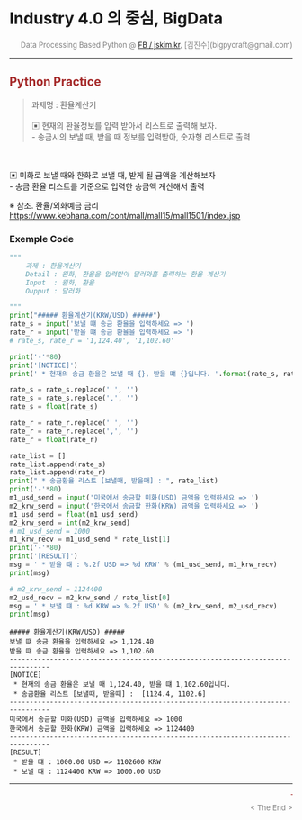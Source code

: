 # Industry 4.0 의 중심, BigData

<div align='right'><font size=2 color='gray'>Data Processing Based Python @ <font color='blue'><a href='https://www.facebook.com/jskim.kr'>FB / jskim.kr</a></font>, [김진수](bigpycraft@gmail.com)</font></div>
<hr>

## <font color='brown'>Python Practice </font>
> 과제명 : 환율계산기   
<br/> ▣ 현재의 환율정보를 입력 받아서 리스트로 출력해 보자.
<br/>  - 송금시의 보낼 때, 받을 때 정보를 입력받아, 숫자형 리스트로 출력
<br/>  
<br/> ▣ 미화로 보낼 때와 한화로 보낼 때, 받게 될 금액을 계산해보자
<br/>  - 송금 환율 리스트를 기준으로 입력한 송금액 계산해서 출력


※ 참조. 환율/외화예금 금리
<br/>  https://www.kebhana.com/cont/mall/mall15/mall1501/index.jsp
<!--
<실행결과>  python.exe 과제2.py

##### 환율계산기(KRW/USD) #####
보낼 떄 송금 환율을 입력하세요 => 1,123.40
받을 떄 송금 환율을 입력하세요 => 1,102.60
---------------------------------------------------------------------------------------
[NOTICE]
 * 현재의 송금 환율은 보낼 때 1,123.40, 받을 떄 1,102.60입니다.
 * 송금환율 리스트 [보낼때, 받을때] :  [1123.4, 1102.6]
---------------------------------------------------------------------------------------
미국에서 송금할 미화(USD) 금액을 입력하세요 => 1000
한국에서 송금할 한화(KRW) 금액을 입력하세요 => 1124400
---------------------------------------------------------------------------------------
[RESULT]
 * 받을 떄 : 1000.00 USD => 1102600 KRW
 * 보낼 떄 : 1124400 KRW => 1000.00 USD
-->
### Exemple Code


```python
"""
    과제 : 환율계산기
    Detail : 원화, 환율을 입력받아 달러와흘 출력하는 환율 계산기
    Input  : 원화, 환율
    Oupput : 달러화

"""
print("##### 환율계산기(KRW/USD) #####")
rate_s = input('보낼 떄 송금 환율을 입력하세요 => ')
rate_r = input('받을 떄 송금 환율을 입력하세요 => ')
# rate_s, rate_r = '1,124.40', '1,102.60'

print('-'*80)
print('[NOTICE]')
print(' * 현재의 송금 환율은 보낼 때 {}, 받을 떄 {}입니다. '.format(rate_s, rate_r))

rate_s = rate_s.replace(' ', '')
rate_s = rate_s.replace(',', '')
rate_s = float(rate_s)

rate_r = rate_r.replace(' ', '')
rate_r = rate_r.replace(',', '')
rate_r = float(rate_r)

rate_list = []
rate_list.append(rate_s)
rate_list.append(rate_r)
print(" * 송금환율 리스트 [보낼때, 받을때] : ", rate_list)
print('-'*80)
m1_usd_send = input('미국에서 송금할 미화(USD) 금액을 입력하세요 => ')
m2_krw_send = input('한국에서 송금할 한화(KRW) 금액을 입력하세요 => ')
m1_usd_send = float(m1_usd_send)
m2_krw_send = int(m2_krw_send)
# m1_usd_send = 1000
m1_krw_recv = m1_usd_send * rate_list[1]
print('-'*80)
print('[RESULT]')
msg = ' * 받을 떄 : %.2f USD => %d KRW' % (m1_usd_send, m1_krw_recv)
print(msg)

# m2_krw_send = 1124400
m2_usd_recv = m2_krw_send / rate_list[0]
msg = ' * 보낼 떄 : %d KRW => %.2f USD' % (m2_krw_send, m2_usd_recv)
print(msg)


```

    ##### 환율계산기(KRW/USD) #####
    보낼 떄 송금 환율을 입력하세요 => 1,124.40
    받을 떄 송금 환율을 입력하세요 => 1,102.60
    --------------------------------------------------------------------------------
    [NOTICE]
     * 현재의 송금 환율은 보낼 때 1,124.40, 받을 떄 1,102.60입니다. 
     * 송금환율 리스트 [보낼때, 받을때] :  [1124.4, 1102.6]
    --------------------------------------------------------------------------------
    미국에서 송금할 미화(USD) 금액을 입력하세요 => 1000
    한국에서 송금할 한화(KRW) 금액을 입력하세요 => 1124400
    --------------------------------------------------------------------------------
    [RESULT]
     * 받을 떄 : 1000.00 USD => 1102600 KRW
     * 보낼 떄 : 1124400 KRW => 1000.00 USD
    

<hr>
<marquee><font size=3 color='brown'>The BigpyCraft find the information to design valuable society with Technology & Craft.</font></marquee>
<div align='right'><font size=2 color='gray'> &lt; The End &gt; </font></div>
